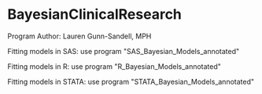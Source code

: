 # BayesianClinicalResearch

Program Author: Lauren Gunn-Sandell, MPH


Fitting models in SAS: use program "SAS_Bayesian_Models_annotated"

Fitting models in R: use program "R_Bayesian_Models_annotated"

Fitting models in STATA: use program "STATA_Bayesian_Models_annotated"